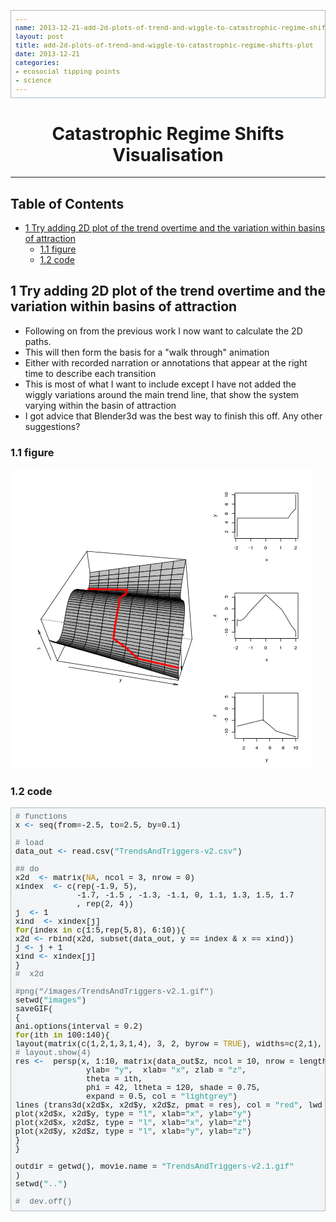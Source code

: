 ```yaml
---
name: 2013-12-21-add-2d-plots-of-trend-and-wiggle-to-catastrophic-regime-shifts-plot
layout: post
title: add-2d-plots-of-trend-and-wiggle-to-catastrophic-regime-shifts-plot
date: 2013-12-21
categories:
- ecosocial tipping points
- science
---
```


<head>
<title>Catastrophic Regime Shifts Visualisation  </title>
<meta http-equiv="Content-Type" content="text/html;charset=utf-8"/>
<meta name="title" content="Catastrophic Regime Shifts Visualisation  "/>
<meta name="generator" content="Org-mode"/>
<meta name="generated" content="2013-12-21T11:39+1100"/>
<meta name="author" content="Ivan Hanigan"/>
<meta name="description" content=""/>
<meta name="keywords" content=""/>
<style type="text/css">
 <!--/*--><![CDATA[/*><!--*/
  html { font-family: Times, serif; font-size: 12pt; }
  .title  { text-align: center; }
  .todo   { color: red; }
  .done   { color: green; }
  .tag    { background-color: #add8e6; font-weight:normal }
  .target { }
  .timestamp { color: #bebebe; }
  .timestamp-kwd { color: #5f9ea0; }
  .right  {margin-left:auto; margin-right:0px;  text-align:right;}
  .left   {margin-left:0px;  margin-right:auto; text-align:left;}
  .center {margin-left:auto; margin-right:auto; text-align:center;}
  p.verse { margin-left: 3% }
  pre {
        border: 1pt solid #AEBDCC;
        background-color: #F3F5F7;
        padding: 5pt;
        font-family: courier, monospace;
        font-size: 90%;
        overflow:auto;
  }
  table { border-collapse: collapse; }
  td, th { vertical-align: top;  }
  th.right  { text-align:center;  }
  th.left   { text-align:center;   }
  th.center { text-align:center; }
  td.right  { text-align:right;  }
  td.left   { text-align:left;   }
  td.center { text-align:center; }
  dt { font-weight: bold; }
  div.figure { padding: 0.5em; }
  div.figure p { text-align: center; }
  div.inlinetask {
    padding:10px;
    border:2px solid gray;
    margin:10px;
    background: #ffffcc;
  }
  textarea { overflow-x: auto; }
  .linenr { font-size:smaller }
  .code-highlighted {background-color:#ffff00;}
  .org-info-js_info-navigation { border-style:none; }
  #org-info-js_console-label { font-size:10px; font-weight:bold;
                               white-space:nowrap; }
  .org-info-js_search-highlight {background-color:#ffff00; color:#000000;
                                 font-weight:bold; }
  /*]]>*/-->
</style>
<script type="text/javascript">
/*
@licstart  The following is the entire license notice for the
JavaScript code in this tag.

Copyright (C) 2012-2013 Free Software Foundation, Inc.

The JavaScript code in this tag is free software: you can
redistribute it and/or modify it under the terms of the GNU
General Public License (GNU GPL) as published by the Free Software
Foundation, either version 3 of the License, or (at your option)
any later version.  The code is distributed WITHOUT ANY WARRANTY;
without even the implied warranty of MERCHANTABILITY or FITNESS
FOR A PARTICULAR PURPOSE.  See the GNU GPL for more details.

As additional permission under GNU GPL version 3 section 7, you
may distribute non-source (e.g., minimized or compacted) forms of
that code without the copy of the GNU GPL normally required by
section 4, provided you include this license notice and a URL
through which recipients can access the Corresponding Source.


@licend  The above is the entire license notice
for the JavaScript code in this tag.
*/
<!--/*--><![CDATA[/*><!--*/
 function CodeHighlightOn(elem, id)
 {
   var target = document.getElementById(id);
   if(null != target) {
     elem.cacheClassElem = elem.className;
     elem.cacheClassTarget = target.className;
     target.className = "code-highlighted";
     elem.className   = "code-highlighted";
   }
 }
 function CodeHighlightOff(elem, id)
 {
   var target = document.getElementById(id);
   if(elem.cacheClassElem)
     elem.className = elem.cacheClassElem;
   if(elem.cacheClassTarget)
     target.className = elem.cacheClassTarget;
 }
/*]]>*///-->
</script>

</head>
<body>

<div id="preamble">

</div>

<div id="content">
<h1 class="title">Catastrophic Regime Shifts Visualisation  </h1>


<hr/>

<div id="table-of-contents">
<h2>Table of Contents</h2>
<div id="text-table-of-contents">
<ul>
<li><a href="#sec-1">1 Try adding 2D plot of the trend overtime and the variation within basins of attraction</a>
<ul>
<li><a href="#sec-1-1">1.1 figure</a></li>
<li><a href="#sec-1-2">1.2 code</a></li>
</ul>
</li>
</ul>
</div>
</div>

<div id="outline-container-1" class="outline-2">
<h2 id="sec-1"><span class="section-number-2">1</span> Try adding 2D plot of the trend overtime and the variation within basins of attraction</h2>
<div class="outline-text-2" id="text-1">

<ul>
<li>Following on from the previous work I now want to calculate the 2D paths.
</li>
<li>This will then form the basis for a "walk through" animation 
</li>
<li>Either with recorded narration or annotations that appear at the right time to describe each transition
</li>
<li>This is most of what I want to include except I have not added the wiggly variations around the main trend line, that show the system varying within the basin of attraction
</li>
<li>I got advice that Blender3d was the best way to finish this off.  Any other suggestions?
</li>
</ul>


</div>

<div id="outline-container-1-1" class="outline-3">
<h3 id="sec-1-1"><span class="section-number-3">1.1</span> figure</h3>
<div class="outline-text-3" id="text-1-1">

<p><img src="/images/TrendsAndTriggers-v2.1.gif"  alt="/images/TrendsAndTriggers-v2.1.gif" />
</p>

</div>

</div>

<div id="outline-container-1-2" class="outline-3">
<h3 id="sec-1-2"><span class="section-number-3">1.2</span> code</h3>
<div class="outline-text-3" id="text-1-2">




<pre class="src src-R"><span style="color: #586e75;"># </span><span style="color: #586e75;">functions</span>
x <span style="color: #268bd2; font-weight: bold;">&lt;-</span> seq(from=-2.5, to=2.5, by=0.1)

<span style="color: #586e75;"># </span><span style="color: #586e75;">load</span>
data_out <span style="color: #268bd2; font-weight: bold;">&lt;-</span> read.csv(<span style="color: #2aa198;">"TrendsAndTriggers-v2.csv"</span>)

<span style="color: #586e75;">## </span><span style="color: #586e75;">do</span>
x2d  <span style="color: #268bd2; font-weight: bold;">&lt;-</span> matrix(<span style="color: #b58900;">NA</span>, ncol = 3, nrow = 0)
xindex  <span style="color: #268bd2; font-weight: bold;">&lt;-</span> c(rep(-1.9, 5), 
             -1.7, -1.5 , -1.3, -1.1, 0, 1.1, 1.3, 1.5, 1.7
             , rep(2, 4))
j  <span style="color: #268bd2; font-weight: bold;">&lt;-</span> 1
xind  <span style="color: #268bd2; font-weight: bold;">&lt;-</span> xindex[j]
<span style="color: #859900; font-weight: bold;">for</span>(index <span style="color: #859900; font-weight: bold;">in</span> c(1:5,rep(5,8), 6:10)){
x2d <span style="color: #268bd2; font-weight: bold;">&lt;-</span> rbind(x2d, subset(data_out, y == index &amp; x == xind))
j <span style="color: #268bd2; font-weight: bold;">&lt;-</span> j + 1
xind <span style="color: #268bd2; font-weight: bold;">&lt;-</span> xindex[j]
}
<span style="color: #586e75;">#  </span><span style="color: #586e75;">x2d</span>

<span style="color: #586e75;">#</span><span style="color: #586e75;">png("/images/TrendsAndTriggers-v2.1.gif")</span>
setwd(<span style="color: #2aa198;">"images"</span>)
saveGIF(
{
ani.options(interval = 0.2)  
<span style="color: #859900; font-weight: bold;">for</span>(ith <span style="color: #859900; font-weight: bold;">in</span> 100:140){
layout(matrix(c(1,2,1,3,1,4), 3, 2, byrow = <span style="color: #b58900;">TRUE</span>), widths=c(2,1), heights=c(2,2,2))
<span style="color: #586e75;"># </span><span style="color: #586e75;">layout.show(4)</span>
res <span style="color: #268bd2; font-weight: bold;">&lt;-</span>  persp(x, 1:10, matrix(data_out$z, ncol = 10, nrow = length(x)),
               ylab= <span style="color: #2aa198;">"y"</span>,  xlab= <span style="color: #2aa198;">"x"</span>, zlab = <span style="color: #2aa198;">"z"</span>,  
               theta = ith, 
               phi = 42, ltheta = 120, shade = 0.75,
               expand = 0.5, col = <span style="color: #2aa198;">"lightgrey"</span>)
lines (trans3d(x2d$x, x2d$y, x2d$z, pmat = res), col = <span style="color: #2aa198;">"red"</span>, lwd = 4)
plot(x2d$x, x2d$y, type = <span style="color: #2aa198;">"l"</span>, xlab=<span style="color: #2aa198;">"x"</span>, ylab=<span style="color: #2aa198;">"y"</span>)
plot(x2d$x, x2d$z, type = <span style="color: #2aa198;">"l"</span>, xlab=<span style="color: #2aa198;">"x"</span>, ylab=<span style="color: #2aa198;">"z"</span>)
plot(x2d$y, x2d$z, type = <span style="color: #2aa198;">"l"</span>, xlab=<span style="color: #2aa198;">"y"</span>, ylab=<span style="color: #2aa198;">"z"</span>)
}
}

outdir = getwd(), movie.name = <span style="color: #2aa198;">"TrendsAndTriggers-v2.1.gif"</span>
)
setwd(<span style="color: #2aa198;">".."</span>)

<span style="color: #586e75;">#  </span><span style="color: #586e75;">dev.off()</span>
</pre>


</div>
</div>
</div>
</div>

</body>
